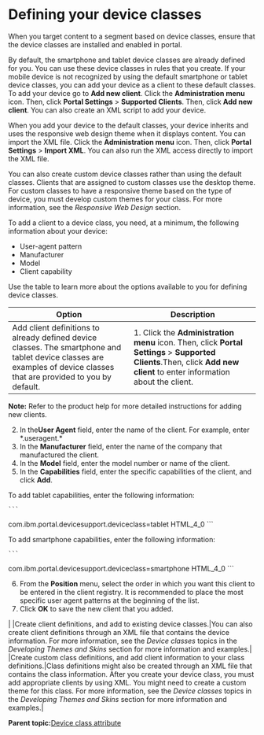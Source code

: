 # Defining your device classes

When you target content to a segment based on device classes, ensure that the device classes are installed and enabled in portal.

By default, the smartphone and tablet device classes are already defined for you. You can use these device classes in rules that you create. If your mobile device is not recognized by using the default smartphone or tablet device classes, you can add your device as a client to these default classes. To add your device go to **Add new client**. Click the **Administration menu** icon. Then, click **Portal Settings** \> **Supported Clients**. Then, click **Add new client**. You can also create an XML script to add your device.

When you add your device to the default classes, your device inherits and uses the responsive web design theme when it displays content. You can import the XML file. Click the **Administration menu** icon. Then, click **Portal Settings** \> **Import XML**. You can also run the XML access directly to import the XML file.

You can also create custom device classes rather than using the default classes. Clients that are assigned to custom classes use the desktop theme. For custom classes to have a responsive theme based on the type of device, you must develop custom themes for your class. For more information, see the *Responsive Web Design* section.

To add a client to a device class, you need, at a minimum, the following information about your device:

-   User-agent pattern
-   Manufacturer
-   Model
-   Client capability

Use the table to learn more about the options available to you for defining device classes.

|Option|Description|
|------|-----------|
|Add client definitions to already defined device classes. The smartphone and tablet device classes are examples of device classes that are provided to you by default.|1.  Click the **Administration menu** icon. Then, click **Portal Settings** \> **Supported Clients**.Then, click **Add new client** to enter information about the client.

**Note:** Refer to the product help for more detailed instructions for adding new clients.

2.  In the**User Agent** field, enter the name of the client. For example, enter \*.useragent.\*
3.  In the **Manufacturer** field, enter the name of the company that manufactured the client.
4.  In the **Model** field, enter the model number or name of the client.
5.  In the **Capabilities** field, enter the specific capabilities of the client, and click **Add**.

To add tablet capabilities, enter the following information:

    ```
com.ibm.portal.devicesupport.deviceclass=tablet
HTML_4_0 
    ```

To add smartphone capabilities, enter the following information:

    ```
com.ibm.portal.devicesupport.deviceclass=smartphone 
HTML_4_0 
    ```

6.  From the **Position** menu, select the order in which you want this client to be entered in the client registry. It is recommended to place the most specific user agent patterns at the beginning of the list.
7.  Click **OK** to save the new client that you added.

|
|Create client definitions, and add to existing device classes.|You can also create client definitions through an XML file that contains the device information. For more information, see the *Device classes* topics in the *Developing Themes and Skins* section for more information and examples.|
|Create custom class definitions, and add client information to your class definitions.|Class definitions might also be created through an XML file that contains the class information. After you create your device class, you must add appropriate clients by using XML. You might need to create a custom theme for this class. For more information, see the *Device classes* topics in the *Developing Themes and Skins* section for more information and examples.|

**Parent topic:**[Device class attribute](../contarget/targeting_device.md)

